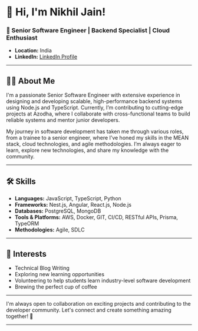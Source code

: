 # 👋 Hi, I'm Nikhil Jain!

### 🚀 Senior Software Engineer | Backend Specialist | Cloud Enthusiast

- **Location:** India
- **LinkedIn:** [LinkedIn Profile](https://www.linkedin.com/in/nikhil-jain-5a5a991b9)  

---

## 👨‍💻 About Me

I'm a passionate Senior Software Engineer with extensive experience in designing and developing scalable, high-performance backend systems using Node.js and TypeScript. Currently, I’m contributing to cutting-edge projects at Azodha, where I collaborate with cross-functional teams to build reliable systems and mentor junior developers.

My journey in software development has taken me through various roles, from a trainee to a senior engineer, where I’ve honed my skills in the MEAN stack, cloud technologies, and agile methodologies. I’m always eager to learn, explore new technologies, and share my knowledge with the community.

---

## 🛠️ Skills

- **Languages:** JavaScript, TypeScript, Python
- **Frameworks:** Nest.js, Angular, React.js, Node.js
- **Databases:** PostgreSQL, MongoDB
- **Tools & Platforms:** AWS, Docker, GIT, CI/CD, RESTful APIs, Prisma, TypeORM
- **Methodologies:** Agile, SDLC

---

## 🌱 Interests

- Technical Blog Writing
- Exploring new learning opportunities
- Volunteering to help students learn industry-level software development
- Brewing the perfect cup of coffee

---

I'm always open to collaboration on exciting projects and contributing to the developer community. Let's connect and create something amazing together! 🚀

--- 
